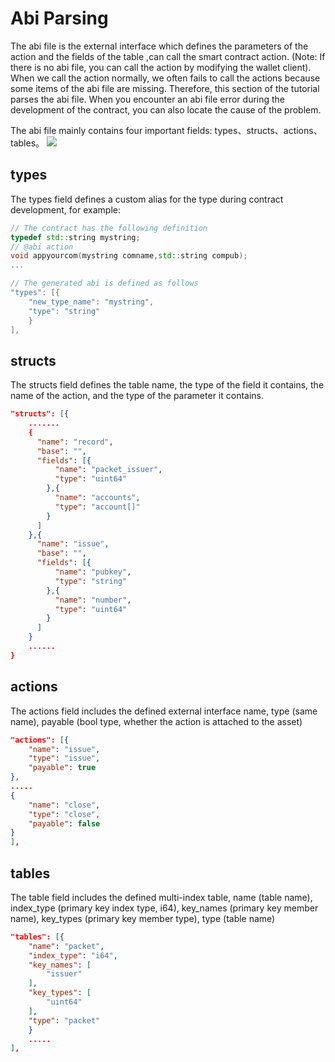 
# Abi Parsing

The abi file is the external interface which defines the parameters of the action and the fields of the table ,can call the smart contract action. (Note: If there is no abi file, you can call the action by modifying the wallet client). When we call the action normally, we often fails to call the actions because some items of the abi file are missing. Therefore, this section of the tutorial parses the abi file. When you encounter an abi file error during the development of the contract, you can also locate the cause of the problem.

The abi file mainly contains four important fields: types、structs、actions、tables。
![](./png/abi.jpg)

## types

The types field defines a custom alias for the type during contract development, for example:
```cpp
// The contract has the following definition
typedef std::string mystring;
// @abi action
void appyourcom(mystring comname,std::string compub);
...

// The generated abi is defined as follows
"types": [{
	"new_type_name": "mystring",
	"type": "string"
	}
],
```

## structs

The structs field defines the table name, the type of the field it contains, the name of the action, and the type of the parameter it contains.

```json
"structs": [{
	.......
	{
	  "name": "record",
	  "base": "",
	  "fields": [{
	      "name": "packet_issuer",
	      "type": "uint64"
	    },{
	      "name": "accounts",
	      "type": "account[]"
	    }
	  ]
	},{
	  "name": "issue",
	  "base": "",
	  "fields": [{
	      "name": "pubkey",
	      "type": "string"
	    },{
	      "name": "number",
	      "type": "uint64"
	    }
	  ]
	}
	......
}
```

## actions

The actions field includes the defined external interface name, type (same name), payable (bool type, whether the action is attached to the asset)

```json
"actions": [{
	"name": "issue",
	"type": "issue",
	"payable": true
},
.....
{
	"name": "close",
	"type": "close",
	"payable": false
}
],
```

## tables

The table field includes the defined multi-index table, name (table name), index_type (primary key index type, i64), key_names (primary key member name), key_types (primary key member type), type (table name)

```json
"tables": [{
	"name": "packet",
	"index_type": "i64",
	"key_names": [
		"issuer"
	],
	"key_types": [
		"uint64"
	],
	"type": "packet"
	}
	.....
],
```
